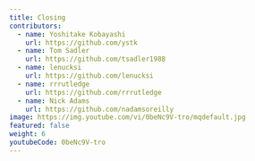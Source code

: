```yaml
---
title: Closing
contributors:
  - name: Yoshitake Kobayashi
    url: https://github.com/ystk
  - name: Tom Sadler
    url: https://github.com/tsadler1988
  - name: lenucksi
    url: https://github.com/lenucksi
  - name: rrrutledge
    url: https://github.com/rrrutledge
  - name: Nick Adams
    url: https://github.com/nadamsoreilly
image: https://img.youtube.com/vi/0beNc9V-tro/mqdefault.jpg
featured: false
weight: 6
youtubeCode: 0beNc9V-tro
---
```

<!--- This file autogenerated from https://github.com/InnerSourceCommons/InnerSourceLearningPath/blob/main/scripts -->